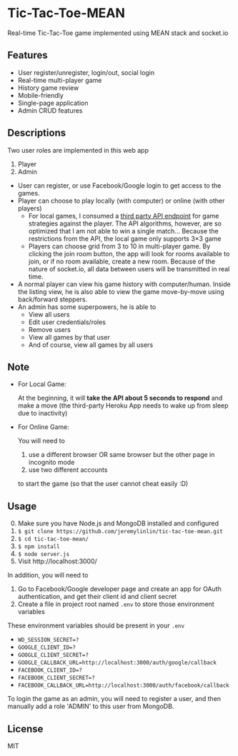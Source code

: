 Tic-Tac-Toe-MEAN
============

Real-time Tic-Tac-Toe game implemented using MEAN stack and socket.io

 ## Features
 
 - User register/unregister, login/out, social login
 - Real-time multi-player game
 - History game review
 - Mobile-friendly
 - Single-page application
 - Admin CRUD features 
 
## Descriptions

Two user roles are implemented in this web app
1. Player
2. Admin  

 - User can register, or use Facebook/Google login to get access to the games.
 - Player can choose to play locally (with computer) or online (with other players)
   * For local games, I consumed a [third party API endpoint](https://www.npmjs.com/package/tictactoe-agent)
     for game strategies against the player. The API algorithms, however, are so optimized that 
     I am not able to win a single match... Because the restrictions from the API, the local game 
     only supports 3×3 game
   * Players can choose grid from 3 to 10 in multi-player game. By clicking the join room button,
     the app will look for rooms available to join, or if no room available, create a new room.
     Because of the nature of socket.io, all data between users will be transmitted in real time.
 - A normal player can view his game history with computer/human. Inside the listing view, he is 
   also able to view the game move-by-move using back/forward steppers.
 - An admin has some superpowers, he is able to
   * View all users
   * Edit user credentials/roles
   * Remove users
   * View all games by that user
   * And of course, view all games by all users
   
## Note
 - For Local Game:
 
   At the beginning, it will **take the API about 5 seconds to respond** and make a move 
   (the third-party Heroku App needs to wake up from sleep due to inactivity)
 - For Online Game: 
 
   You will need to 
   1. use a different browser OR same browser but the other page in incognito mode 
   2. use two different accounts 
   
   to start the game (so that the user cannot cheat easily :D)
    
## Usage
 0. Make sure you have Node.js and MongoDB installed and configured
 1. `$ git clone https://github.com/jeremylinlin/tic-tac-toe-mean.git`
 2. `$ cd tic-tac-toe-mean/`
 3. `$ npm install`
 4. `$ node server.js`
 5. Visit http://localhost:3000/
 
 In addition, you will need to 
  1. Go to Facebook/Google developer page and create an app for OAuth authentication, 
     and get their client id and client secret
  2. Create a file in project root named `.env` to store those environment variables
  
 These environment variables should be present in your `.env`
  
  - `WD_SESSION_SECRET=?`
  - `GOOGLE_CLIENT_ID=?`		
  - `GOOGLE_CLIENT_SECRET=?`		
  - `GOOGLE_CALLBACK_URL=http://localhost:3000/auth/google/callback`		
  - `FACEBOOK_CLIENT_ID=?`		
  - `FACEBOOK_CLIENT_SECRET=?`		
  - `FACEBOOK_CALLBACK_URL=http://localhost:3000/auth/facebook/callback`		 
 
 To login the game as an admin, you will need to register a user, and then manually add a role 'ADMIN' to this user
 from MongoDB.
 
 ## License
 
 MIT

